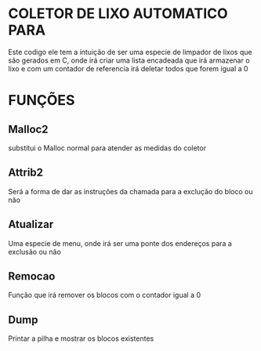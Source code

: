 <h1>COLETOR DE LIXO AUTOMATICO PARA</h1>
Este codigo ele tem a intuição de ser uma especie de limpador de lixos que são gerados em C, onde irá criar uma lista encadeada que irá armazenar o lixo e com um contador de referencia irá deletar todos que forem igual a 0

<h1> FUNÇÕES </h1>
<h2> Malloc2 </h2>
substitui o Malloc normal para atender as medidas do coletor

<h2> Attrib2 </h2>
Será a forma de dar as instruções da chamada para a exclução do bloco ou não

<h2> Atualizar </h2>
Uma especie de menu, onde irá ser uma ponte dos endereços para a exclusão ou não

<h2> Remocao </h2>
Função que irá remover os blocos com o contador igual a 0

<h2> Dump </h2>
Printar a pilha e mostrar os blocos existentes
